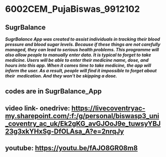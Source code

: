 # 6002CEM_PujaBiswas_9912102

## SugrBalance ##

***SugrBalance App was created to assist individuals in tracking their blood pressure and blood sugar levels. Because if these things are not carefully managed, they can 
lead to serious health problems. This programme will also allow people to manually enter data. It is typical to forget to take medicine. Users will be able to enter their 
medicine name, dose, and hours into this app. When it comes time to take medicine, the app will inform the user. As a result, people will find it impossible to forget about 
their  medication. And they won't be skipping a dose.***


## codes are in SugrBalance_App ##

## video link-  onedrive: https://livecoventryac-my.sharepoint.com/:f:/g/personal/biswasp3_uni_coventry_ac_uk/Ek2gKG_avGJOoJ9e_tuwsyYBJ23g3xkYHxSg-DfOLAsa_A?e=2nrqJy ##
## youtube: https://youtu.be/fAJO8GR08m8 ##
